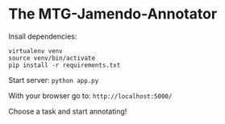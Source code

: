 # The MTG-Jamendo-Annotator

Insall dependencies:
```shell
virtualenv venv
source venv/bin/activate
pip install -r requirements.txt
```

Start server:
`python app.py`

With your browser go to:
`http://localhost:5000/`

Choose a task and start annotating!
